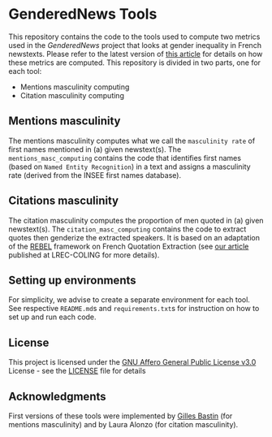 # GenderedNews Tools

This repository contains the code to the tools used to compute two metrics used in the _GenderedNews_ project that looks at gender inequality in French newstexts. Please refer to the latest version of [this article](https://arxiv.org/abs/2202.05682) for details on how these metrics are computed. This repository is divided in two parts, one for each tool:
- Mentions masculinity computing 
- Citation masculinity computing

## Mentions masculinity

The mentions masculinity computes what we call the `masculinity rate` of first names mentioned in (a) given newstext(s). The `mentions_masc_computing` contains the code that identifies first names (based on `Named Entity Recognition`) in a text and assigns a masculinity rate (derived from the INSEE first names database). 

## Citations masculinity

The citation masculinity computes the proportion of men quoted in (a) given newstext(s). The `citation_masc_computing` contains the code to extract quotes then genderize the extracted speakers. It is based on an adaptation of the [REBEL](https://github.com/Babelscape/rebel/tree/main) framework on French Quotation Extraction (see [our article](https://aclanthology.org/2024.lrec-main.654/) published at LREC-COLING for more details).

## Setting up environments

For simplicity, we advise to create a separate environment for each tool. See respective `README.md`s and `requirements.txt`s for instruction on how to set up and run each code.

## License

This project is licensed under the [GNU Affero General Public License v3.0](LICENSE)
License - see the [LICENSE](LICENSE) file for
details

## Acknowledgments

First versions of these tools were implemented by [Gilles Bastin](https://github.com/gillesbastin) (for mentions masculinity) and by Laura Alonzo (for citation masculinity).
